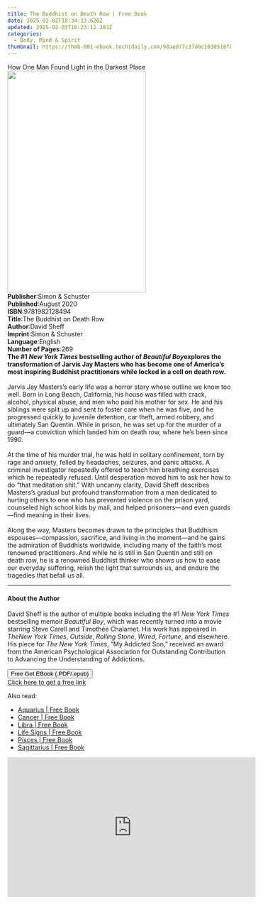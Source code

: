 ```yaml
---
title: The Buddhist on Death Row | Free Book
date: 2025-02-02T18:34:13.620Z
updated: 2025-02-03T16:23:12.383Z
categories:
  - Body, Mind & Spirit
thumbnail: https://thmb-001-ebook.techidaily.com/98ae077c37d8c1030518fbf7bec05aa2818d21b69a52e3628967df312eb80ded.jpg
---
```

<main id="book-container">
  <div class="flex flex-col">
    <div class="book-brief flex-1 py-6 px-4 sm:p-6 md:py-10 md:px-8">
      <!-- brief-->
      <div class="book-brief-main">
        How One Man Found Light in the Darkest Place
      </div>
    </div>
    <div
      class="book-meta-info flex-1 grid gap-4 col-start-1 col-end-3 row-start-1 sm:mb-6 sm:grid-cols-4 lg:gap-6 lg:col-start-2 lg:row-end-6 lg:row-span-6 lg:mb-0"
    >
      <div
        class="book-meta-info-left place-content-center mt-4 p-4 text-sm leading-6 col-start-2 col-span-2 dark:text-slate-400"
      >
        <img
          class="w-full h-500 object-cover rounded-lg sm:h-255 sm:col-span-2 lg:col-span-full"
          src="https://img-001-ebook.techidaily.com/bb98fca430c8be9516667783a8eb0418add8225f3635cd34cb0a27a2cf071d11.jpg"
          alt=""
          width="312"
          height="500"
        />
      </div>
      <div
        class="book-meta-info-right mt-2 col-start-1 row-start-2 col-span-3 self-center"
      >
        <!-- meta data  -->
        <div class="flex flex-col px-4 md:px-8">
          <div class="flex-1">
            <strong>Publisher</strong>:<span class="px-2"
              >Simon &amp; Schuster</span
            >
          </div>
          <div class="flex-1">
            <strong>Published</strong>:<span class="px-2">August 2020</span>
          </div>
          <div class="flex-1">
            <strong>ISBN</strong>:<span class="px-2">9781982128494</span>
          </div>
          <div class="flex-1">
            <strong>Title</strong>:<span class="px-2"
              >The Buddhist on Death Row</span
            >
          </div>
          <div class="flex-1">
            <strong>Author</strong>:<span class="px-2">David Sheff</span>
          </div>
          <div class="flex-1">
            <strong>Imprint</strong>:<span class="px-2"
              >Simon &amp; Schuster</span
            >
          </div>
          <div class="flex-1">
            <strong>Language</strong>:<span class="px-2">English</span>
          </div>
          <div class="flex-1">
            <strong>Number of Pages</strong>:<span class="px-2">269</span>
          </div>
        </div>
      </div>
    </div>
    <div class="book-description flex-1 py-6 px-4 sm:p-6 md:py-10 md:px-8">
      <div class="book-description-main">
        <div accordion-content="" id="description">
          <b
            >The #1 <i>New York Times </i>bestselling author of
            <i>Beautiful Boy</i></b
          ><i></i
          ><b
            >explores the transformation of Jarvis Jay Masters who has become
            one of America’s most inspiring Buddhist practitioners while locked
            in a cell on death row. </b
          ><br /><br />Jarvis Jay Masters’s early life was a horror story whose
          outline we know too well. Born in Long Beach, California, his house
          was filled with crack, alcohol, physical abuse, and men who paid his
          mother for sex. He and his siblings were split up and sent to foster
          care when he was five, and he progressed quickly to juvenile
          detention, car theft, armed robbery, and ultimately San Quentin. While
          in prison, he was set up for the murder of a guard—a conviction which
          landed him on death row, where he’s been since 1990.<br /><br />At the
          time of his murder trial, he was held in solitary confinement, torn by
          rage and anxiety, felled by headaches, seizures, and panic attacks. A
          criminal investigator repeatedly offered to teach him breathing
          exercises which he repeatedly refused. Until desperation moved him to
          ask her how to do “that meditation shit.” With uncanny clarity, David
          Sheff describes Masters’s gradual but profound transformation from a
          man dedicated to hurting others to one who has prevented violence on
          the prison yard, counseled high school kids by mail, and helped
          prisoners—and even guards—find meaning in their lives.<br /><br />Along
          the way, Masters becomes drawn to the principles that Buddhism
          espouses—compassion, sacrifice, and living in the moment—and he gains
          the admiration of Buddhists worldwide, including many of the faith’s
          most renowned practitioners. And while he is still in San Quentin and
          still on death row, he is a renowned Buddhist thinker who shows us how
          to ease our everyday suffering, relish the light that surrounds us,
          and endure the tragedies that befall us all.
        </div>
        <div class="accordion-fader"></div>
      </div>
    </div>
    <div class="book-excerpts flex-1 py-6 px-4 sm:p-6 md:py-10 md:px-8">
      <!-- excerpts-->
      <div class="book-excerpts-main">
        <hr />
        <h4 class="placeholder placeholder-heading">
          <span>About the Author</span>
        </h4>
        <p>
          David Sheff is the author of multiple books including the #1
          <i>New York Times </i>bestselling memoir <i>Beautiful Boy</i>, which
          was recently turned into a movie starring Steve Carell and Timothée
          Chalamet. His work has appeared in <i>The</i><i>New York Times</i>,
          <i>Outside</i>, <i>Rolling Stone</i>, <i>Wired</i>, <i>Fortune</i>,
          and elsewhere. His piece for <i>The</i>&nbsp;<i>New York Times</i>,
          “My Addicted Son,” received an award from the American Psychological
          Association for Outstanding Contribution to Advancing the
          Understanding of Addictions.
        </p>
      </div>
    </div>
    <div
      class="book-about-author flex-1 py-6 px-4 sm:p-6 md:py-10 md:px-8"
    ></div>
    <div class="book-free-get flex-1 py-6 px-4 sm:p-6 md:py-10 md:px-8">
      <button
        id="btn-free-get"
        class="bg-blue-500 hover:bg-blue-700 text-white font-bold py-2 px-4 rounded"
      >
        Free Get EBook (.PDF/.epub)
      </button>
      <div id="countdown-display" class="px-2 text-lg mt-2"></div>
      <a
        id="free-link"
        class="hidden bg-blue-500 hover:bg-blue-700 text-white font-bold py-2 px-4 rounded"
        href="https://www.ebooks.com/en-us/book/211315643/the-buddhist-on-death-row/david-sheff/"
        target="_blank"
        >Click here to get a free link</a
      >
    </div>
    <script>
      let countdownTime = 0;
      let countdownInterval = null;
      document
        .getElementById('btn-free-get')
        .addEventListener('click', startCountdown);
      function startCountdown() {
        countdownTime = new Date().getTime() + 60000 * 3;
        countdownInterval = setInterval(updateCountdown, 1000);
        document.getElementById('btn-free-get').disabled = true;
        document
          .getElementById('btn-free-get')
          .classList.add('bg-gray-500', 'cursor-not-allowed');
      }
      function updateCountdown() {
        let currentTime = new Date().getTime();
        let timeLeft = countdownTime - currentTime;
        let secondsLeft = Math.floor(timeLeft / 1000);
        document.getElementById('countdown-display').innerHTML =
          `Remaining time: ${secondsLeft} seconds.`;
        if (secondsLeft <= 0) {
          clearInterval(countdownInterval);
          document.getElementById('btn-free-get').classList.add('hidden');
          document.getElementById('free-link').classList.remove('hidden');
          document.getElementById('countdown-display').innerHTML = '';
        }
      }
    </script>
  </div>
</main>

<ins class="adsbygoogle"
      style="display:block"
      data-ad-client="ca-pub-7571918770474297"
      data-ad-slot="8358498916"
      data-ad-format="auto"
      data-full-width-responsive="true"></ins>
    

<span class="atpl-alsoreadstyle">Also read:</span>
<div><ul>
<li><a href="https://novels-ebooks.techidaily.com/829932-9781589795389-aquarius/"><u>Aquarius | Free Book</u></a></li>
<li><a href="https://novels-ebooks.techidaily.com/829933-9781589795310-cancer/"><u>Cancer | Free Book</u></a></li>
<li><a href="https://novels-ebooks.techidaily.com/829936-9781589795341-libra/"><u>Libra | Free Book</u></a></li>
<li><a href="https://novels-ebooks.techidaily.com/830471-9780330479936-life-signs/"><u>Life Signs | Free Book</u></a></li>
<li><a href="https://novels-ebooks.techidaily.com/829931-9781589795396-pisces/"><u>Pisces | Free Book</u></a></li>
<li><a href="https://novels-ebooks.techidaily.com/829938-9781589795365-sagittarius/"><u>Sagittarius | Free Book</u></a></li>
</ul></div>

<!-- affiliate ads begin -->
<iframe width="560" height="315" src="https://www.youtube.com/embed/qObsqoJB9LI?si=ppqxfXzP0UL4J6Tp" title="YouTube video player" frameborder="0" allow="accelerometer; autoplay; clipboard-write; encrypted-media; gyroscope; picture-in-picture; web-share" referrerpolicy="strict-origin-when-cross-origin" allowfullscreen></iframe>
<!-- affiliate ads end -->

